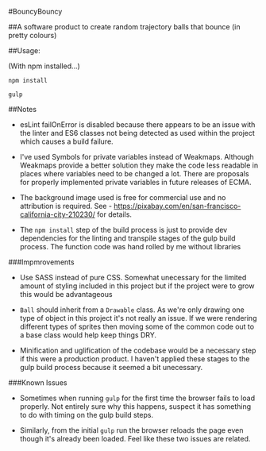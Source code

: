 #BouncyBouncy

##A software product to create random trajectory balls that bounce (in pretty colours)


##Usage:

(With npm installed...)

`npm install`

`gulp`

##Notes

- esLint failOnError is disabled because there appears to be an issue with the linter
and ES6 classes not being detected as used within the project which causes a build failure.

- I've used Symbols for private variables instead of Weakmaps. Although Weakmaps provide a better
solution they make the code less readable in places where variables need to be changed a lot. 
There are proposals for properly implemented private variables in future releases of ECMA.

- The background image used is free for commercial use and no attribution is required. 
See - https://pixabay.com/en/san-francisco-california-city-210230/ for details.

- The `npm install` step of the build process is just to provide dev dependencies for the linting
and transpile stages of the gulp build process. The function code was hand rolled by me without libraries

###Impmrovements

- Use SASS instead of pure CSS. Somewhat unecessary for the limited amount of styling included in
this project but if the project were to grow this would be advantageous

- `Ball` should inherit from a `Drawable` class. As we're only drawing one type of object in this
project it's not really an issue. If we were rendering different types of sprites then moving
some of the common code out to a base class would help keep things DRY.

- Minification and uglification of the codebase would be a necessary step if this were a production
product. I haven't applied these stages to the gulp build process because it seemed a bit unecessary.

###Known Issues

- Sometimes when running `gulp` for the first time the browser fails to load properly. Not entirely
sure why this happens, suspect it has something to do with timing on the gulp build steps.

- Similarly, from the initial `gulp` run the browser reloads the page even though it's already been 
loaded. Feel like these two issues are related.